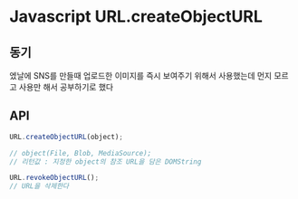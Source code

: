 # Javascript URL.createObjectURL

## 동기

엤날에 SNS를 만들때 업로드한 이미지를 즉시 보여주기 위해서 사용했는데 먼지 모르고 사용만 해서 공부하기로 했다

## API

```javascript
URL.createObjectURL(object);

// object(File, Blob, MediaSource);
// 리턴값 : 지정한 object의 참조 URL을 담은 DOMString

URL.revokeObjectURL(); 
// URL을 삭제한다
```

